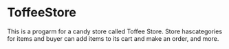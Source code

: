 # ToffeeStore
This is a progarm for a candy store called Toffee Store. Store hascategories for items and buyer can add items to its cart and make an order,  and more.
